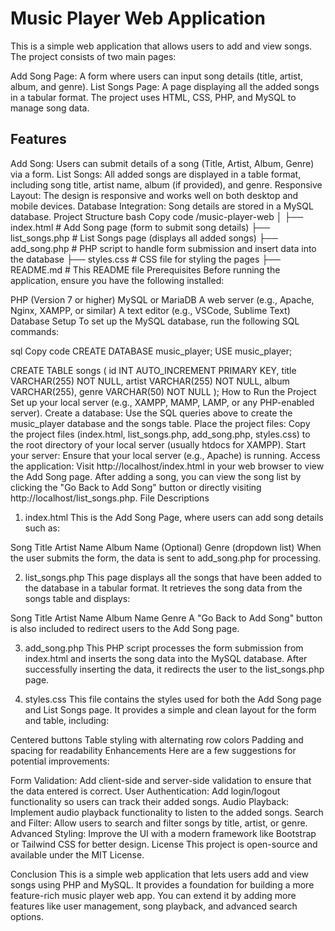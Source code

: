# Music Player Web Application
This is a simple web application that allows users to add and view songs. The project consists of two main pages:

Add Song Page: A form where users can input song details (title, artist, album, and genre).
List Songs Page: A page displaying all the added songs in a tabular format.
The project uses HTML, CSS, PHP, and MySQL to manage song data.

## Features
Add Song: Users can submit details of a song (Title, Artist, Album, Genre) via a form.
List Songs: All added songs are displayed in a table format, including song title, artist name, album (if provided), and genre.
Responsive Layout: The design is responsive and works well on both desktop and mobile devices.
Database Integration: Song details are stored in a MySQL database.
Project Structure
bash
Copy code
/music-player-web
│
├── index.html           # Add Song page (form to submit song details)
├── list_songs.php       # List Songs page (displays all added songs)
├── add_song.php         # PHP script to handle form submission and insert data into the database
├── styles.css           # CSS file for styling the pages
├── README.md            # This README file
Prerequisites
Before running the application, ensure you have the following installed:

PHP (Version 7 or higher)
MySQL or MariaDB
A web server (e.g., Apache, Nginx, XAMPP, or similar)
A text editor (e.g., VSCode, Sublime Text)
Database Setup
To set up the MySQL database, run the following SQL commands:

sql
Copy code
CREATE DATABASE music_player;
USE music_player;

CREATE TABLE songs (
    id INT AUTO_INCREMENT PRIMARY KEY,
    title VARCHAR(255) NOT NULL,
    artist VARCHAR(255) NOT NULL,
    album VARCHAR(255),
    genre VARCHAR(50) NOT NULL
);
How to Run the Project
Set up your local server (e.g., XAMPP, MAMP, LAMP, or any PHP-enabled server).
Create a database: Use the SQL queries above to create the music_player database and the songs table.
Place the project files: Copy the project files (index.html, list_songs.php, add_song.php, styles.css) to the root directory of your local server (usually htdocs for XAMPP).
Start your server: Ensure that your local server (e.g., Apache) is running.
Access the application:
Visit http://localhost/index.html in your web browser to view the Add Song page.
After adding a song, you can view the song list by clicking the "Go Back to Add Song" button or directly visiting http://localhost/list_songs.php.
File Descriptions
1. index.html
This is the Add Song Page, where users can add song details such as:

Song Title
Artist Name
Album Name (Optional)
Genre (dropdown list)
When the user submits the form, the data is sent to add_song.php for processing.

2. list_songs.php
This page displays all the songs that have been added to the database in a tabular format. It retrieves the song data from the songs table and displays:

Song Title
Artist Name
Album Name
Genre
A "Go Back to Add Song" button is also included to redirect users to the Add Song page.

3. add_song.php
This PHP script processes the form submission from index.html and inserts the song data into the MySQL database. After successfully inserting the data, it redirects the user to the list_songs.php page.

4. styles.css
This file contains the styles used for both the Add Song page and List Songs page. It provides a simple and clean layout for the form and table, including:

Centered buttons
Table styling with alternating row colors
Padding and spacing for readability
Enhancements
Here are a few suggestions for potential improvements:

Form Validation: Add client-side and server-side validation to ensure that the data entered is correct.
User Authentication: Add login/logout functionality so users can track their added songs.
Audio Playback: Implement audio playback functionality to listen to the added songs.
Search and Filter: Allow users to search and filter songs by title, artist, or genre.
Advanced Styling: Improve the UI with a modern framework like Bootstrap or Tailwind CSS for better design.
License
This project is open-source and available under the MIT License.

Conclusion
This is a simple web application that lets users add and view songs using PHP and MySQL. It provides a foundation for building a more feature-rich music player web app. You can extend it by adding more features like user management, song playback, and advanced search options.











